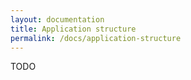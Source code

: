 ```yaml
---
layout: documentation
title: Application structure
permalink: /docs/application-structure
---
```


TODO

